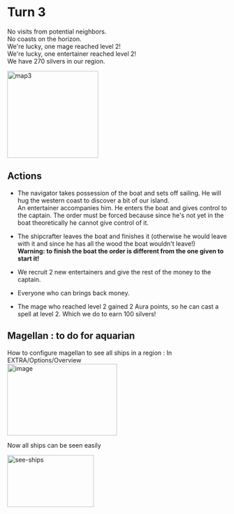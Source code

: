 # Turn 3

No visits from potential neighbors.  
No coasts on the horizon.  
We're lucky, one mage reached level 2!  
We're lucky, one entertainer reached level 2!  
We have 270 silvers in our region.  

<img width="208" height="199" alt="map3" src="https://github.com/user-attachments/assets/bfd30461-5dd5-4074-b673-35826bdc0417" />


## Actions

- The navigator takes possession of the boat and sets off sailing. He will hug the western coast to discover a bit of our island.  
An entertainer accompanies him. He enters the boat and gives control to the captain. The order must be forced because since he's not yet in the boat theoretically he cannot give control of it.  
- The shipcrafter leaves the boat and finishes it (otherwise he would leave with it and since he has all the wood the boat wouldn't leave!)  
**Warning: to finish the boat the order is different from the one given to start it!**  

- We recruit 2 new entertainers and give the rest of the money to the captain.  
- Everyone who can brings back money.  
- The mage who reached level 2 gained 2 Aura points, so he can cast a spell at level 2. Which we do to earn 100 silvers!

## Magellan : to do for aquarian
How to configure magellan to see all ships in a region : In EXTRA/Options/Overview  
<img width="251" height="164" alt="image" src="https://github.com/user-attachments/assets/b348b366-b9b2-4a6d-b43d-27a2642de869" />  

Now all ships can be seen easily  

<img width="198" height="119" alt="see-ships" src="https://github.com/user-attachments/assets/e02489ec-b9b4-4158-8e1a-579c428e548c" />


